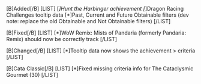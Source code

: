 [B]Added[/B]
[LIST]
[*]Hunt the Harbinger achievement
[*]Dragon Racing Challenges tooltip data
[*]Past, Current and Future Obtainable filters (dev note: replace the old Obtainable and Not Obtainable filters)
[/LIST]

[B]Fixed[/B]
[LIST]
[*]WoW Remix: Mists of Pandaria (formerly Pandaria: Remix) should now be correctly track
[/LIST]

[B]Changed[/B]
[LIST]
[*]Tooltip data now shows the achievement > criteria
[/LIST]

[B]Cata Classic[/B]
[LIST]
[*]Fixed missing criteria info for The Cataclysmic Gourmet (30)
[/LIST]